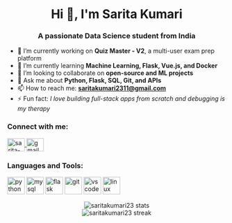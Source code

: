 <h1 align="center">Hi 👋, I'm Sarita Kumari</h1>
<h3 align="center">A passionate Data Science student from India</h3>

- 🔭 I’m currently working on **Quiz Master - V2**, a multi-user exam prep platform  
- 🌱 I’m currently learning **Machine Learning, Flask, Vue.js, and Docker**  
- 👯 I’m looking to collaborate on **open-source and ML projects**  
- 💬 Ask me about **Python, Flask, SQL, Git, and APIs**  
- 📫 How to reach me: **saritakumari2311@gmail.com**  
- ⚡ Fun fact: *I love building full-stack apps from scratch and debugging is my therapy*  

<h3 align="left">Connect with me:</h3>
<p align="left">
  <a href="https://linkedin.com/in/sarita-kumari23" target="blank">
    <img align="center" src="https://cdn.jsdelivr.net/npm/simple-icons@v3/icons/linkedin.svg" alt="sarita-kumari23" height="30" width="40" />
  </a>
  <a href="mailto:saritakumari2311@gmail.com" target="blank">
    <img align="center" src="https://cdn.jsdelivr.net/npm/simple-icons@v3/icons/gmail.svg" alt="gmail" height="30" width="40" />
  </a>
</p>

<h3 align="left">Languages and Tools:</h3>
<p align="left"> 
  <img src="https://cdn.jsdelivr.net/gh/devicons/devicon/icons/python/python-original.svg" alt="python" width="40" height="40"/> 
  <img src="https://cdn.jsdelivr.net/gh/devicons/devicon/icons/mysql/mysql-original.svg" alt="mysql" width="40" height="40"/> 
  <img src="https://cdn.jsdelivr.net/gh/devicons/devicon/icons/flask/flask-original.svg" alt="flask" width="40" height="40"/> 
  <img src="https://cdn.jsdelivr.net/gh/devicons/devicon/icons/git/git-original.svg" alt="git" width="40" height="40"/>
  <img src="https://cdn.jsdelivr.net/gh/devicons/devicon/icons/vscode/vscode-original.svg" alt="vscode" width="40" height="40"/>
  <img src="https://cdn.jsdelivr.net/gh/devicons/devicon/icons/linux/linux-original.svg" alt="linux" width="40" height="40"/>
</p>

<p align="center">
  <img src="https://github-readme-stats.vercel.app/api?username=saritakumari23&show_icons=true&locale=en" alt="saritakumari23 stats" />
  <br>
  <img src="https://github-readme-streak-stats.herokuapp.com/?user=saritakumari23&" alt="saritakumari23 streak" />
</p>
